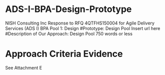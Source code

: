 # ADS-I-BPA-Design-Prototype
NISH Consulting Inc Response to RFQ 4QTFHS150004 for Agile Delivery Services (ADS I) BPA Pool 1: Design
#Prototype: Design Pool
Insert url here
#Description of Our Approach: Design Pool
750 words or less

# Approach Criteria Evidence
See Attachment E
